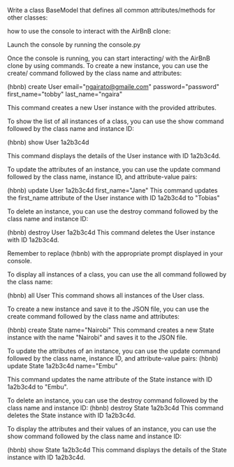Write a class BaseModel that defines all common
attributes/methods for other classes:



 how to use the console to interact with the AirBnB clone:

Launch the console by running the console.py

Once the console is running, you can start interacting/
with the AirBnB clone by using commands.
To create a new instance, you can use the create/
command followed by the class name and attributes:

(hbnb) create User email="ngairato@gmaile.com"
password="password" first_name="tobby" last_name="ngaira"

This command creates a new User instance with the provided 
attributes.

To show the list of all instances of a class, 
you can use the show command followed by the class 
name and instance ID:


(hbnb) show User 1a2b3c4d

This command displays the details of the User instance
with ID 1a2b3c4d.

To update the attributes of an instance, you can use the
update command followed by the class name, instance ID, 
and attribute-value pairs:

(hbnb) update User 1a2b3c4d first_name="Jane"
This command updates the first_name attribute of the User 
instance with ID 1a2b3c4d to "Tobias"

To delete an instance, you can use the destroy command 
followed by the class name and instance ID:

(hbnb) destroy User 1a2b3c4d
This command deletes the User instance with ID 1a2b3c4d.

Remember to replace (hbnb) with the appropriate prompt 
displayed in your console.


To display all instances of a class, you can use the all 
command followed by the class name:

(hbnb) all User
This command shows all instances of the User class.

To create a new instance and save it to the JSON file, you 
can use the create command followed by the class name and attributes:

(hbnb) create State name="Nairobi"
This command creates a new State instance with the name "Nairobi"
and saves it to the JSON file.

To update the attributes of an instance, you can use the update 
command followed by the class name, instance ID, and attribute-value pairs:
(hbnb) update State 1a2b3c4d name="Embu"

This command updates the name attribute of the State instance 
with ID 1a2b3c4d to "Embu".

To delete an instance, you can use the destroy command 
followed by the class name and instance ID:
(hbnb) destroy State 1a2b3c4d
This command deletes the State instance with ID 1a2b3c4d.

To display the attributes and their values of an instance, 
you can use the show command followed by the
class name and instance ID:

(hbnb) show State 1a2b3c4d
This command displays the details of the State
instance with ID 1a2b3c4d.












